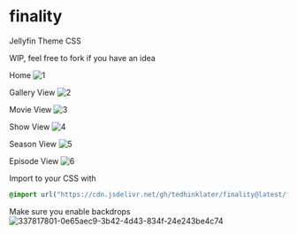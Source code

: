 # finality
Jellyfin Theme CSS

WIP, feel free to fork if you have an idea

Home
![1](https://i.imgur.com/1fwHlX1.png)

Gallery View
![2](https://i.imgur.com/oyL9tLj.png)

Movie View
![3](https://i.imgur.com/CsC3Lc5.gif)

Show View
![4](https://i.imgur.com/uzGq1Rc.gif)

Season View
![5](https://i.imgur.com/81VZBql.gif)

Episode View
![6](https://github.com/tedhinklater/finality/assets/66086488/e3856026-ee00-41e6-bbe1-5f44415fa90f)


Import to your CSS with

```css
@import url("https://cdn.jsdelivr.net/gh/tedhinklater/finality@latest/finality.css");

```
Make sure you enable backdrops
![337817801-0e65aec9-3b42-4d43-834f-24e243be4c74](https://github.com/tedhinklater/finality/assets/66086488/a52f8335-6661-4840-a58e-e791b43e674d)
